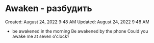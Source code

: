# Awaken - разбудить

Created: August 24, 2022 9:48 AM
Updated: August 24, 2022 9:48 AM

- be awakened in the morning Be awakened by the phone Could you awake me at seven o'clock?